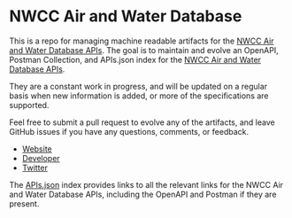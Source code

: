 # NWCC Air and Water DatabaseThis is a repo for managing machine readable artifacts for the [NWCC Air and Water Database APIs](http://www.wcc.nrcs.usda.gov/web_service/awdb_web_service_landing.htm). The goal is to maintain and evolve an OpenAPI, Postman Collection, and APIs.json index for the [NWCC Air and Water Database APIs](http://www.wcc.nrcs.usda.gov/web_service/awdb_web_service_landing.htm).They are a constant work in progress, and will be updated on a regular basis when new information is added, or more of the specifications are supported.Feel free to submit a pull request to evolve any of the artifacts, and leave GitHub issues if you have any questions, comments, or feedback.- [Website](http://www.wcc.nrcs.usda.gov/web_service/awdb_web_service_landing.htm)- [Developer](http://www.wcc.nrcs.usda.gov/web_service/awdb_web_service_landing.htm)- [Twitter](https://twitter.com/USDA)The [APIs.json](https://github.com/api-evangelist/nwcc-air-and-water-database/blob/master/apis.json) index provides links to all the relevant links for the NWCC Air and Water Database APIs, including the OpenAPI and Postman if they are present.